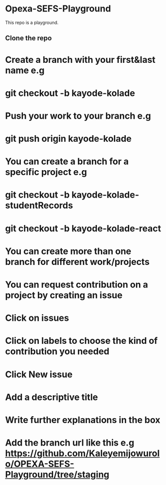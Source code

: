 # Opexa-SEFS-Playground
This repo is a playground.

## Clone the repo

# Create a branch with your first&last name e.g
  # git checkout -b kayode-kolade
  
# Push your work to your branch e.g 
  # git push origin kayode-kolade

# You can create a branch for a specific project e.g 
  # git checkout -b kayode-kolade-studentRecords 
  # git checkout -b kayode-kolade-react
  
# You can create more than one branch for different work/projects


# You can request contribution on a project by creating an issue
  # Click on issues
  # Click on labels to choose the kind of contribution you needed
  # Click New issue
  # Add a descriptive title
  # Write further explanations in the box
  # Add the branch url like this e.g https://github.com/Kaleyemijowurolo/OPEXA-SEFS-Playground/tree/staging 
